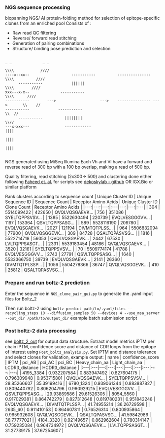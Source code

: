 ### NGS sequence processing
biopanning NGS/ AI protein-folding method for selection of epitope-specific clones from an enriched pool
Consists of :
* Raw read QC filtering
* Reverse/ forward read stitching
* Generation of pairing combinations
* Structure/ binding pose prediction and selection
```
                                                                        _ _              _ _                                                                     
                                                                        \\\\            ////
----x--xx--                   -----------          ---------------       \\\\          ////
      -----------             ||||||                                      \\\\        ////
xxx---x-x--              -----------                                       \\\\      ////
-----------        --->                    --->    --------------- --->       \\    //
-----------             -----------                                            \\  //
      -----------          ||||||||                                             \\//
---x-xxx---                ------------                                         ||||
                                                                                ||||
                                                                                ||||                                                                                                                                     
  
```
NGS generated using MiSeq Illumina 
Each Vh and Vl have a forward and reverse read of 300 bp with a 100 bp overlap, making a read of 500 bp.

Quality filtering, read stitching (2x300-> 500) and clustering done either following [Faheed et. al.](https://doi.org/10.1007/978-1-0716-2609-2_25) for scripts see [dekoskylab - github](https://github.com/dekoskylab/CSHL_protocols/tree/main/Scripts/Scripts%20for%20Clonal%20Lineage%20and%20Gene%20Diversity%20Analysis%20of%20Paired%20Antibody%20Heavy%20and%20Light%20Chains)
OR 
IGX.Bio or similar platform 

Rank clusters according to sequence count
| Unique Cluster ID | Unique Sequence ID | Sequence Count | Receptor Amino Acids | Unique Cluster ID | Clone Count | Receptor Amino Acids |
|---:|---:|---:|:---|---:|---:|:---|
| 304 | 5514099422 | 422650 | QVQLVQSGAEVK... | 756 | 351086 | SYELTQPPSVSV... |
| 1385 | 5522630494 | 220739 | EVQLVESGGGVV... | 1197 | 153364 | QSVLTQPPSASG... |
| 589 | 5528116190 | 209780 | EVQLVQSGAEVK... | 2027 | 121194 | DIVMTQTPLSS... |
| 964 | 5506832094 | 77900 | QVQLVQSGGEVK... | 309 | 84728 | QSALTQPASVSG... |
| 1816 | 5522714718 | 56053 | QVQLVQSGAEVK... | 2442 | 67530 | LVLTQPPSASGT... |
| 2331 | 5539183454 | 48186 | QVQLVQSGAEVK... | 3520 | 32161 | SYELTQPPSVSV... |
| 70 | 5509774174 | 41788 | EVQLVESGGGVV... | 2743 | 27791 | QSVLTQPPSASG... |
| 1640 | 5533366750 | 39739 | EVQLVQSGAEVK... | 2141 | 26360 | DIVMTQTPLSSP... |
| 1056 | 5504278366 | 36747 | QVQLVQSGGEVK... | 410 | 25812 | QSALTQPASVSG... |


### Prepare and run boltz-2 prediction 

Enter the sequence in 
```NGS_clone_pair_gui.py```
to generate the .yaml input files for Boltz_2

Then run boltz-2 using
```boltz predict path/to/.yaml/files --recycling_steps 10 --diffusion_samples 50 --devices 4 --use_msa_server --out_dir /path/to/output_dir```
example batch submission script 

### Post boltz-2 data processing
see [boltz_2_out](https://github.com/jwohlwend/boltz/blob/main/docs/prediction.md#output) for output data structure.
Extract model metrics iPTM per chain iPTM, confidence score and distance of CDR loops from the epitope of interest using 
``Post_boltz_analysis.py``. Set IPTM and distance tolerance and select clones for validation, 
example output:
| name | confidence_score | IPTM | pci_AB | pci_AC | pci_BC | Heavy_chain_aa | Light_chain_aa | LCDR3_distance | HCDR3_distance |
|:---|:---|---:|---:|---:|---:|:---|:---|---:|---:|
| 4195_3384 | 0.932207584 | 0.883947492 | 0.827604175 | 0.796309948 | 0.953715801 | QVQLVQSGAEVK... | SYELTQPPSVSV... | 28.85266607 | 35.39199416 |
| 6780_1324 | 0.939061344 | 0.883887827 | 0.809440792 | 0.806204796 | 0.960929215 | EVQLVESGGGVV... | QSVLTQPPSASG... | 29.93869586 | 29.61526305 |
| 8054_5560 | 0.917029381 | 0.864742279 | 0.827312648 | 0.819780231 | 0.951842248 | EVQLVQSGAEVK... | DIVMTQTPLSSP... | 41.74955214 | 36.26729598 |
| 2635_60 | 0.911410153 | 0.864607811 | 0.76526314 | 0.800935864 | 0.965932608 | QVQLVQSGGEVK... | QSALTQPASVSG... | 41.59842986 | 38.77777021 |
| 4184_3320 | 0.92149657 | 0.862962604 | 0.780314147 | 0.759235084 | 0.964734972 | QVQLVQSGAEVK... | LVLTQPPSASGT... | 31.27739175 | 37.67254607 |

